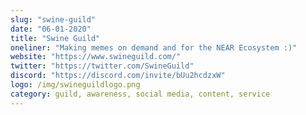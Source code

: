 ```yaml
---
slug: "swine-guild"
date: "06-01-2020"
title: "Swine Guild"
oneliner: "Making memes on demand and for the NEAR Ecosystem :)"
website: "https://www.swineguild.com/"
twitter: "https://twitter.com/SwineGuild"
discord: "https://discord.com/invite/bUu2hcdzxW"
logo: /img/swineguildlogo.png
category: guild, awareness, social media, content, service
---
```

